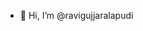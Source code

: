 - 👋 Hi, I’m @ravigujjaralapudi

<!---
ravigujjaralapudi/ravigujjaralapudi is a ✨ special ✨ repository because its `README.md` (this file) appears on your GitHub profile.
You can click the Preview link to take a look at your changes.
--->
